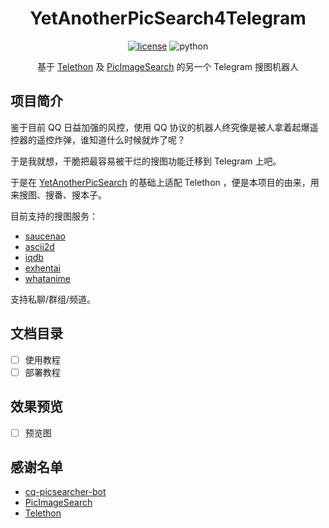 <div align="center">

# YetAnotherPicSearch4Telegram

[![license](https://img.shields.io/github/license/NekoAria/YetAnotherPicSearch4Telegram)](https://raw.githubusercontent.com/NekoAria/YetAnotherPicSearch4Telegram/master/LICENSE)
![python](https://img.shields.io/badge/python-3.8+-blue)

基于 [Telethon](https://github.com/LonamiWebs/Telethon) 及 [PicImageSearch](https://github.com/kitUIN/PicImageSearch) 的另一个 Telegram 搜图机器人

</div>

## 项目简介

鉴于目前 QQ 日益加强的风控，使用 QQ 协议的机器人终究像是被人拿着起爆遥控器的遥控炸弹，谁知道什么时候就炸了呢？

于是我就想，干脆把最容易被干烂的搜图功能迁移到 Telegram 上吧。

于是在 [YetAnotherPicSearch](https://github.com/NekoAria/YetAnotherPicSearch) 的基础上适配 Telethon ，便是本项目的由来，用来搜图、搜番、搜本子。

目前支持的搜图服务：

- [saucenao](https://saucenao.com)
- [ascii2d](https://ascii2d.net)
- [iqdb](https://iqdb.org)
- [exhentai](https://exhentai.org)
- [whatanime](https://trace.moe)

支持私聊/群组/频道。

## 文档目录

- [ ] 使用教程
- [ ] 部署教程

## 效果预览

- [ ] 预览图

## 感谢名单

- [cq-picsearcher-bot](https://github.com/Tsuk1ko/cq-picsearcher-bot)
- [PicImageSearch](https://github.com/kitUIN/PicImageSearch)
- [Telethon](https://github.com/LonamiWebs/Telethon)
